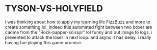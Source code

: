 # TYSON-VS-HOLYFIELD
i was thinking about how to apply my learning life FizzBuzz and more to create something lol.  indeed this automated fight between two boxer are caome from the "Rock-papper-scissor" lol funny and put image to logs. i prevented to attack the loser in next loop. and async it has delay. i really having fun playing this game promise.  
